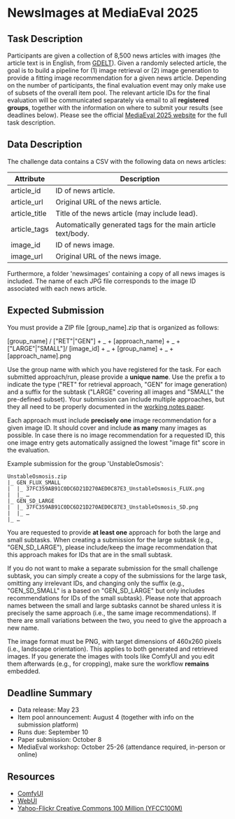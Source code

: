 # NewsImages at MediaEval 2025

## Task Description

Participants are given a collection of 8,500 news articles with images (the article text is in English, from [GDELT](https://www.gdeltproject.org)).
Given a randomly selected article, the goal is to build a pipeline for (1) image retrieval or (2) image generation to provide a fitting image recommendation for a given news article.
Depending on the number of participants, the final evaluation event may only make use of subsets of the overall item pool.
The relevant article IDs for the final evaluation will be communicated separately via email to all **registered groups**, together with the information on where to submit your results (see deadlines below).
Please see the official [MediaEval 2025 website](https://multimediaeval.github.io/editions/2025/tasks/newsimages) for the full task description.

## Data Description

The challenge data contains a CSV with the following data on news articles:

| Attribute | Description |
| - | -|
| article_id | ID of news article. |
| article_url | Original URL of the news article. |
| article_title | Title of the news article (may include lead). |
| article_tags | Automatically generated tags for the main article text/body. |
| image_id | ID of news image. |
| image_url | Original URL of the news image. |

Furthermore, a folder 'newsimages' containing a copy of all news images is included.
The name of each JPG file corresponds to the image ID associated with each news article.

## Expected Submission

You must provide a ZIP file [group_name].zip that is organized as follows:

[group_name] / ["RET"|"GEN"] + _ + [approach_name] + _ + ["LARGE"|"SMALL"]/ [image_id] + _ + [group_name] + _ + [approach_name].png

Use the group name with which you have registered for the task.
For each submitted approach/run, please provide a **unique name**.
Use the prefix a to indicate the type ("RET" for retrieval approach, "GEN" for image generation) and a suffix for the subtask ("LARGE" covering all images and "SMALL" the pre-defined subset).
Your submission can include multiple approaches, but they all need to be properly documented in the [working notes paper](https://multimediaeval.github.io/editions/2025).

Each approach must include **precisely one** image recommendation for a given image ID.
It should cover and include **as many** many images as possible.
In case there is no image recommendation for a requested ID, this one image entry gets automatically assigned the lowest "image fit" score in the evaluation.

Example submission for the group 'UnstableOsmosis':

    UnstableOsmosis.zip
	|_ GEN_FLUX_SMALL
	|  |_ 37FC359AB91C0DC6D21D270AED0C87E3_UnstableOsmosis_FLUX.png
	|  |_ …
	|_ GEN_SD_LARGE
	|  |_ 37FC359AB91C0DC6D21D270AED0C87E3_UnstableOsmosis_SD.png
	|  |_ …
	|_ …

You are requested to provide **at least one** approach for both the large and small subtasks.
When creating a submission for the large subtask (e.g., "GEN_SD_LARGE"), please include/keep the image recommendation that this approach makes for IDs that are in the small subtask.

If you do not want to make a separate submission for the small challenge subtask, you can simply create a copy of the submissions for the large task, omitting any irrelevant IDs, and changing only the suffix (e.g., "GEN_SD_SMALL" is a based on "GEN_SD_LARGE" but only includes recommendations for IDs of the small subtask).
Please note that approach names between the small and large subtasks cannot be shared unless it is precisely the same approach (i.e., the same image recommendations).
If there are small variations between the two, you need to give the approach a new name.

The image format must be PNG, with target dimensions of 460x260 pixels (i.e., landscape orientation).
This applies to both generated and retrieved images. If you generate the images with tools like ComfyUI and you edit them afterwards (e.g., for cropping), make sure the workflow **remains** embedded.

## Deadline Summary

* Data release: May 23
* Item pool announcement: August 4 (together with info on the submission platform)
* Runs due: September 10
* Paper submission: October 8
* MediaEval workshop: October 25-26 (attendance required, in-person or online)

## Resources

* [ComfyUI](https://github.com/comfyanonymous/ComfyUI)
* [WebUI](https://github.com/AUTOMATIC1111/stable-diffusion-webui)
* [Yahoo-Flickr Creative Commons 100 Million (YFCC100M)](https://www.multimediacommons.org)

